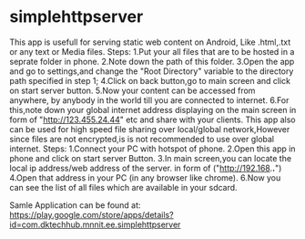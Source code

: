 # simplehttpserver
This app is usefull for serving static web content on Android, Like .html,.txt or any text or Media files.
Steps:
  1.Put your all files that are to be hosted in a seprate folder in phone.
  2.Note down the path of this folder.
  3.Open the app and go to settings,and change the "Root Directory" variable to the directory path specified in step 1;
  4.Click on back button,go to main screen and click on start server button.
  5.Now your content can be accessed from anywhere, by anybody in the world till you are connected to internet.
  6.For this,note down your global internet address displaying on the main screen in form of "http://123.455.24.44" etc and share with your clients.
This app also can be used for high speed file sharing over local/global network,However since files are not encrypted,is is not recommended to use over global internet.
Steps:
  1.Connect your PC with hotspot of phone.
  2.Open this app in phone and click on start server Button.
  3.In main screen,you can locate the local ip address/web address of the server. in form of ("http://192.168.**.**")
  4.Open that address in your PC (in any browser like chrome).
  6.Now you can see the list of all files which are available in your sdcard.

Samle Application can be found at:
https://play.google.com/store/apps/details?id=com.dktechhub.mnnit.ee.simplehttpserver
